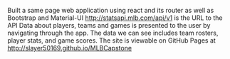 Built a same page web application using react and its router as well as Bootstrap and Material-UI
http://statsapi.mlb.com/api/v1 is the URL to the API
Data about players, teams and games is presented to the user by navigating through the app.
The data we can see includes team rosters, player stats, and game scores.
The site is viewable on GitHub Pages at http://slayer50169.github.io/MLBCapstone